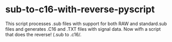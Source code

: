# sub-to-c16-with-reverse-pyscript
This script processes .sub files with support for both RAW and standard.sub files and generates .C16 and .TXT files with signal data. Now wifh a script that does the reverse! (.sub to .c16/.
